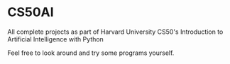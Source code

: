 # CS50AI
All complete projects as part of Harvard University CS50's Introduction to Artificial Intelligence with Python

Feel free to look around and try some programs yourself.
